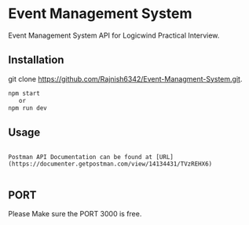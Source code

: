 # Event Management System

Event Management System API for Logicwind Practical Interview.

## Installation

git clone https://github.com/Rajnish6342/Event-Managment-System.git.

```bash
npm start
   or
npm run dev
```

## Usage

```nodejs

Postman API Documentation can be found at [URL](https://documenter.getpostman.com/view/14134431/TVzREHX6)


```

## PORT
Please Make sure the PORT 3000 is free.

